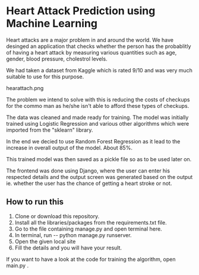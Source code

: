 # Heart Attack Prediction using Machine Learning 

Heart attacks are a major problem in and around the world. We have desinged an application that checks whether the person has the probablitly of having a heart attack by measuring various quantities such as age, gender, blood pressure, cholestrol levels.  

We had taken a dataset from Kaggle which is rated 9/10 and was very much suitable to use for this purpose. 

hearattach.png

The problem we intend to solve with this is reducing the costs of checkups for the commo man as he/she isn't able to afford these types of checkups.

The data was cleaned and made ready for training. The model was initially trained using Logistic Regression and various other algorithms which were imported from the "sklearn" library. 

In the end we decied to use Random Forest Regression as it lead to the increase in overall output of the model. About 85%.

This trained model was then saved as a pickle file so as to be used later on.

The frontend was done using Django, where the user can enter his respected details and the output screen was generated based on the output ie. whether the user has the chance of getting a heart stroke or not.


## How to run this

1. Clone or download this repository.
2. Install all the libraries/packages from the requirements.txt file.
3. Go to the file containing manage.py and open terminal here.
4. In terminal, run -- python manage.py runserver.
5. Open the given local site
6. Fill the details and you will have your result.


If you want to have a look at the code for training the algorithm, open main.py .
